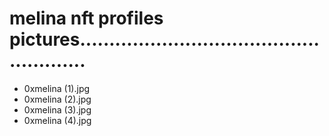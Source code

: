 # melina nft profiles pictures......................................................
- 0xmelina (1).jpg
- 0xmelina (2).jpg
- 0xmelina (3).jpg
- 0xmelina (4).jpg
